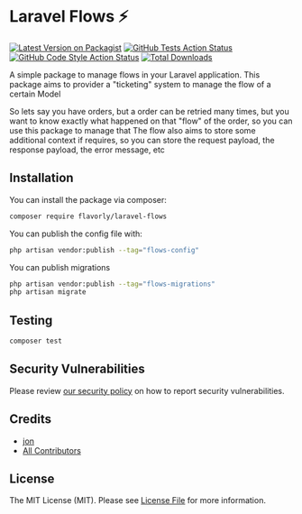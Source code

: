# Laravel Flows ⚡

[![Latest Version on Packagist](https://img.shields.io/packagist/v/flavorly/laravel-flows.svg?style=flat-square)](https://packagist.org/packages/flavorly/laravel-flows)
[![GitHub Tests Action Status](https://img.shields.io/github/workflow/status/flavorly/laravel-flows/run-tests?label=tests)](https://github.com/flavorly/laravel-flows/actions?query=workflow%3Arun-tests+branch%3Amain)
[![GitHub Code Style Action Status](https://img.shields.io/github/workflow/status/flavorly/laravel-flows/Check%20&%20fix%20styling?label=code%20style)](https://github.com/flavorly/laravel-flows/actions?query=workflow%3A"Check+%26+fix+styling"+branch%3Amain)
[![Total Downloads](https://img.shields.io/packagist/dt/flavorly/laravel-flows.svg?style=flat-square)](https://packagist.org/packages/flavorly/laravel-flows)

A simple package to manage flows in your Laravel application.
This package aims to provider a "ticketing" system to manage the flow of a certain Model

So lets say you have orders, but a order can be retried many times, but you want to know exactly
what happened on that "flow" of the order, so you can use this package to manage that
The flow also aims to store some additional context if requires, so you can store the request payload, the response payload, the error message, etc


## Installation

You can install the package via composer:

```bash
composer require flavorly/laravel-flows
```

You can publish the config file with:

```bash
php artisan vendor:publish --tag="flows-config"
```

You can publish migrations

```bash
php artisan vendor:publish --tag="flows-migrations"
php artisan migrate
```

## Testing

```bash
composer test
```

## Security Vulnerabilities

Please review [our security policy](../../security/policy) on how to report security vulnerabilities.

## Credits

- [jon](https://github.com/flavorly)
- [All Contributors](../../contributors)

## License

The MIT License (MIT). Please see [License File](LICENSE.md) for more information.
